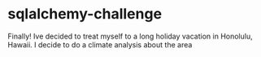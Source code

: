 # sqlalchemy-challenge
Finally! Ive decided to treat myself to a long holiday vacation in Honolulu, Hawaii. I decide to do a climate analysis about the area
